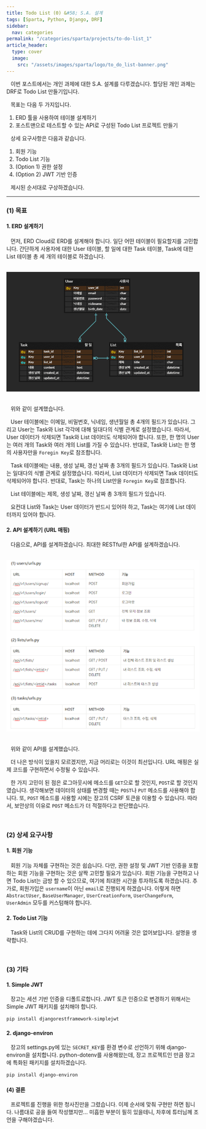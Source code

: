 ```yaml
---
title: Todo List (0) &#58; S.A. 설계
tags: [Sparta, Python, Django, DRF]
sidebar:
  nav: categories
permalink: "/categories/sparta/projects/to-do-list_1"
article_header:
  type: cover
  image:
    src: "/assets/images/sparta/logo/to_do_list-banner.png"
---
```


<div class="article__content" markdown="1">

&ensp; 이번 포스트에서는 개인 과제에 대한 S.A. 설계를 다루겠습니다. 할당된 개인 과제는 DRF로 Todo List 만들기입니다.

&ensp; 목표는 다음 두 가지입니다.

1. ERD 툴을 사용하여 테이블 설계하기
2. 포스트맨으로 테스트할 수 있는 API로 구성된 Todo List 프로젝트 만들기

&ensp; 상세 요구사항은 다음과 같습니다.

1. 회원 기능
2. Todo List 기능
3. (Option 1) 권한 설정
4. (Option 2) JWT 기반 인증

&ensp; 제시된 순서대로 구상하겠습니다.

---

### (1) 목표

#### 1. ERD 설계하기

&ensp; 먼저, ERD Cloud로 ERD를 설계해야 합니다. 일단 어떤 테이블이 필요할지를 고민합니다. 간단하게 사용자에 대한 User 테이블, 할 일에 대한 Task 테이블, Task에 대한 List 테이블 총 세 개의 테이블로 하겠습니다.

<br/>

<div align="center">
<img src="/assets/images/sparta/projects/to_do_list-1.png" width=600/>
</div>

<br/>

&ensp; 위와 같이 설계했습니다.

&ensp; User 테이블에는 이메일, 비밀번호, 닉네임, 생년월일 총 4개의 필드가 있습니다. 그리고 User는 Task와 List 각각에 대해 일대다의 식별 관계로 설정했습니다. 따라서, User 데이터가 삭제되면 Task와 List 데이터도 삭제되어야 합니다. 또한, 한 명의 User는 여러 개의 Task와 여러 개의 List를 가질 수 있습니다. 반대로, Task와 List는 한 명의 사용자만을 <code>Foregin Key</code>로 참조합니다.

&ensp; Task 테이블에는 내용, 생성 날짜, 갱신 날짜 총 3개의 필드가 있습니다. Task와 List는 일대다의 식별 관계로 설정했습니다. 따라서, List 데이터가 삭제되면 Task 데이터도 삭제되어야 합니다. 반대로, Task는 하나의 List만을 <code>Foregin Key</code>로 참조합니다.

&ensp; List 테이블에는 제목, 생성 날짜, 갱신 날짜 총 3개의 필드가 있습니다.

&ensp; 요컨대 List와 Task는 User 데이터가 반드시 있어야 하고, Task는 여기에 List 데이터까지 있어야 합니다.

#### 2. API 설계하기 (URL 매핑)

&ensp; 다음으로, API를 설계하겠습니다. 최대한 RESTful한 API를 설계하겠습니다.

<br/>

<div align="center">
<img src="/assets/images/sparta/projects/to_do_list-2.png" width=600/>
</div>

<br/>

&ensp; 위와 같이 API를 설계했습니다.

&ensp; 더 나은 방식이 있을지 모르겠지만, 지금 머리로는 이것이 최선입니다. URL 매핑은 실제 코드를 구현하면서 수정될 수 있습니다.

&ensp; 한 가지 고민이 된 점은 로그아웃시에 메소드를 <code>GET</code>으로 할 것인지, <code>POST</code>로 할 것인지였습니다. 생각해보면 데이터의 상태를 변경할 때는 <code>POST</code>나 <code>PUT</code> 메소드를 사용해야 합니다. 또, <code>POST</code> 메소드를 사용할 시에는 장고의 CSRF 토큰을 이용할 수 있습니다. 따라서, 보안상의 이유로 <code>POST</code> 메소드가 더 적절하다고 판단했습니다.

<br/>

### (2) 상세 요구사항

#### 1. 회원 기능

&ensp; 회원 기능 자체를 구현하는 것은 쉽습니다. 다만, 권한 설정 및 JWT 기반 인증을 포함하는 회원 기능을 구현하는 것은 살짝 고민할 필요가 있습니다. 회원 기능을 구현하고 나면 Todo List는 금방 할 수 있으므로, 여기에 최대한 시간을 투자하도록 하겠습니다. 추가로, 회원가입은 <code>username</code>이 아닌 <code>email</code>로 진행되게 하겠습니다. 이렇게 하면 <code>AbstractUser</code>, <code>BaseUserManager</code>, <code>UserCreationForm</code>, <code>UserChangeForm</code>, <code>UserAdmin</code> 모두를 커스텀해야 합니다.

#### 2. Todo List 기능

&ensp; Task와 List의 CRUD를 구현하는 데에 그다지 어려울 것은 없어보입니다. 설명을 생략합니다.

<br/>

### (3) 기타

#### 1. Simple JWT

&ensp; 장고는 세션 기반 인증을 디폴트로합니다. JWT 토큰 인증으로 변경하기 위해서는 Simple JWT 패키지를 설치해야 합니다.

```zsh
pip install djangorestframework-simplejwt
```

#### 2. django-environ

&ensp; 장고의 settings.py에 있는 <code>SECRET_KEY</code>를 환경 변수로 선언하기 위해 django-environ을 설치합니다. python-dotenv를 사용해왔는데, 장고 프로젝트인 만큼 장고에 특화된 패키지를 설치하겠습니다.

```zsh
pip install django-environ
```

#### (4) 결론

&ensp; 프로젝트를 진행을 위한 청사진만을 그렸습니다. 이제 순서에 맞춰 구현만 하면 됩니다. 나름대로 공을 들여 작성했지만... 미흡한 부분이 필히 있을테니, 차후에 튜터님께 조언을 구해야겠습니다.

</div>
